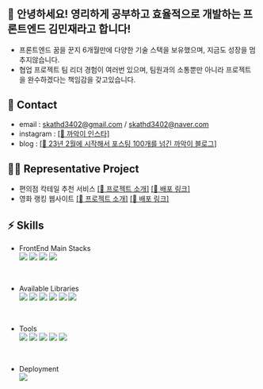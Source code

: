 

## 👋 안녕하세요! 영리하게 공부하고 효율적으로 개발하는 프론트엔드 김민재라고 합니다!
- 프론트엔드 꿈을 꾼지 6개월만에 다양한 기술 스택을 보유했으며, 지금도 성장을 멈추지않습니다.
- 협업 프로젝트 팀 리더 경험이 여러번 있으며, 팀원과의 소통뿐만 아니라 프로젝트을 완수하겠다는 책임감을 갖고있습니다.

## 🤙 Contact
- email : skathd3402@gmail.com / skathd3402@naver.com
- instagram : <a href="https://www.instagram.com/crow_is_cute/">[🔗 까악이 인스타]</a>
- blog : <a href="https://crow07.tistory.com/?page=1">[🔗 23년 2월에 시작해서 포스팅 100개를 넘긴 까악이 블로그]</a>

## 🧑‍💻 Representative Project

- 편의점 칵테일 추천 서비스    <a href="https://github.com/codestates-seb/seb44_main_002">[🔗 프로젝트 소개]</a> <a href="https://comfortablecocktail.netlify.app/">[🔗 배포 링크]</a>
- 영화 랭킹 웹사이트   <a href="https://github.com/FE-Sprint-Study/Namu-Movie">[🔗 프로젝트 소개]</a> <a href="https://scania-namumovie.netlify.app/">[🔗 배포 링크]</a>


## ⚡️ Skills

- FrontEnd Main Stacks <br />
<img src="https://img.shields.io/badge/React-61DAFB?style=for-the-badge&logo=react&logoColor=white">  <img src="https://img.shields.io/badge/javascript-F7DF1E?style=for-the-badge&logo=javascript&logoColor=white"> <img src="https://img.shields.io/badge/HTML-E34F26?style=for-the-badge&logo=html5&logoColor=white"> <img src="https://img.shields.io/badge/CSS-1572B6?style=for-the-badge&logo=css3&logoColor=white">   
 
<br />

- Available Libraries <br />
<img src="https://img.shields.io/badge/Redux-764ABC?style=for-the-badge&logo=redux&logoColor=white"> <img src="https://img.shields.io/badge/axios-5A29E4?style=for-the-badge&logo=axios&logoColor=white"> <img src="https://img.shields.io/badge/MUI-007FFF?style=for-the-badge&logo=mui&logoColor=white">  <img src="https://img.shields.io/badge/styled_components-DB7093?style=for-the-badge&logo=styledcomponents&logoColor=white"> <img src="https://img.shields.io/badge/tailwind-06B6D4?style=for-the-badge&logo=tailwindcss&logoColor=white"> <img src="https://img.shields.io/badge/swiper-6332F6?style=for-the-badge&logo=swiper&logoColor=white">

<br />

- Tools <br />
<img src="https://img.shields.io/badge/vscode-007ACC?style=for-the-badge&logo=visualstudiocode&logoColor=white"> <img src="https://img.shields.io/badge/postman-FF6C37?style=for-the-badge&logo=postman&logoColor=white"> <img src="https://img.shields.io/badge/git-F05032?style=for-the-badge&logo=git&logoColor=white"> <img src="https://img.shields.io/badge/notion-000000?style=for-the-badge&logo=notion&logoColor=white">  <img src="https://img.shields.io/badge/discord-5865F2?style=for-the-badge&logo=discord&logoColor=white"> 

<br />

- Deployment  <br />
   <img src="https://img.shields.io/badge/netlify-00C7B7?style=for-the-badge&logo=netlify&logoColor=white"> 


<!--
**orange-hour/orange-hour** is a ✨ _special_ ✨ repository because its `README.md` (this file) appears on your GitHub profile.

Here are some ideas to get you started:

- 🔭 I’m currently working on ...
- 🌱 I’m currently learning ...
- 👯 I’m looking to collaborate on ...
- 🤔 I’m looking for help with ...
- 💬 Ask me about ...
- 📫 How to reach me: ...
- 😄 Pronouns: ...
- ⚡ Fun fact: ...
-->
